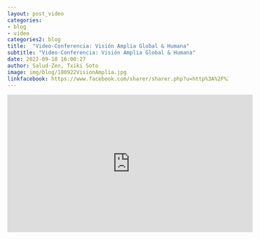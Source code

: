 ```yaml
---
layout: post_video
categories:
- blog
- video
categories2: blog
title:  "Video-Conferencia: Visión Amplia Global & Humana"
subtitle: "Video-Conferencia: Visión Amplia Global & Humana"
date: 2022-09-18 16:00:27
author: Salud-Zen, Txiki Soto
image: img/blog/180922VisionAmplia.jpg
linkfacebook: https://www.facebook.com/sharer/sharer.php?u=http%3A%2F%2Fwww.salud-zen.com%2Fblog%2F2022%2F09%2F18%2Fvideo-vision-amplia.html&amp;src=sdkpreparse
---  
```

<iframe width="560" height="315" src="https://www.youtube.com/embed/uYyq_W0YoNA" title="YouTube video player" frameborder="0" allow="accelerometer; autoplay; clipboard-write; encrypted-media; gyroscope; picture-in-picture" allowfullscreen></iframe>
